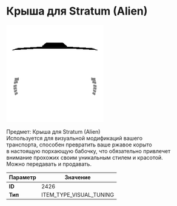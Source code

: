 # Крыша для Stratum (Alien)

![Item Image](../img/2426.webp?raw=true)

Предмет: Крыша для Stratum (Alien)<br>Используется для визуальной модификаций вашего<br>транспорта, способен превратить ваше ржавое корыто<br>в настоящую порхающую бабочку, что обязательно привлечет<br>внимание прохожих своим уникальным стилем и красотой.<br>Можно передавать и продавать.


| Параметр | Значение |
|----------|----------|
| **ID** | 2426 |
| **Тип** | ITEM_TYPE_VISUAL_TUNING |

